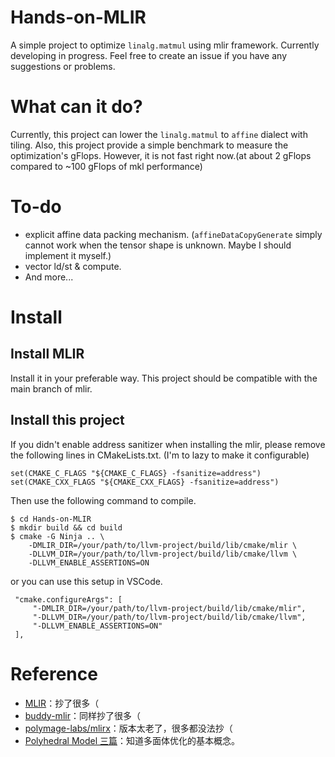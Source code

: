 # Hands-on-MLIR

A simple project to optimize `linalg.matmul` using mlir framework. Currently developing in progress. Feel free to create an issue if you have any suggestions or problems.

# What can it do?

Currently, this project can lower the `linalg.matmul` to `affine` dialect with tiling. Also, this project provide a simple benchmark to measure the optimization's gFlops. However, it is not fast right now.(at about 2 gFlops compared to ~100 gFlops of mkl performance)

# To-do

+ explicit affine data packing mechanism. (`affineDataCopyGenerate` simply cannot work when the tensor shape is unknown. Maybe I should implement it myself.)
+ vector ld/st & compute.
+ And more...

# Install

## Install MLIR

Install it in your preferable way. This project should be compatible with the main branch of mlir.

## Install this project

If you didn't enable address sanitizer when installing the mlir, please remove the following lines in CMakeLists.txt. (I'm to lazy to make it configurable)

```
set(CMAKE_C_FLAGS "${CMAKE_C_FLAGS} -fsanitize=address")
set(CMAKE_CXX_FLAGS "${CMAKE_CXX_FLAGS} -fsanitize=address")
```

Then use the following command to compile.

```
$ cd Hands-on-MLIR
$ mkdir build && cd build
$ cmake -G Ninja .. \
    -DMLIR_DIR=/your/path/to/llvm-project/build/lib/cmake/mlir \
    -DLLVM_DIR=/your/path/to/llvm-project/build/lib/cmake/llvm \
    -DLLVM_ENABLE_ASSERTIONS=ON
```

or you can use this setup in VSCode.

```
 "cmake.configureArgs": [
     "-DMLIR_DIR=/your/path/to/llvm-project/build/lib/cmake/mlir",
     "-DLLVM_DIR=/your/path/to/llvm-project/build/lib/cmake/llvm",
     "-DLLVM_ENABLE_ASSERTIONS=ON"
 ],
```

# Reference

+ [MLIR](https://github.com/llvm/llvm-project/)：抄了很多（
+ [buddy-mlir](https://github.com/buddy-compiler/buddy-mlir)：同样抄了很多（
+ [polymage-labs/mlirx](https://github.com/polymage-labs/mlirx)：版本太老了，很多都没法抄（
+ [Polyhedral Model 三篇](https://mp.weixin.qq.com/s?__biz=MzI3MDQ2MjA3OA==&mid=2247485130&idx=1&sn=a5773bf17e6854d1238b035366641bcc&chksm=ead1fbdbdda672cdf9b2480a431cef85e4d377d07f8c586a932adabd50656cbdcd7d891156bf&mpshare=1&scene=1&srcid=&sharer_sharetime=1569677798809&sharer_shareid=b33ef36fa0caf5cb82e76916516aa7df#rd)：知道多面体优化的基本概念。

